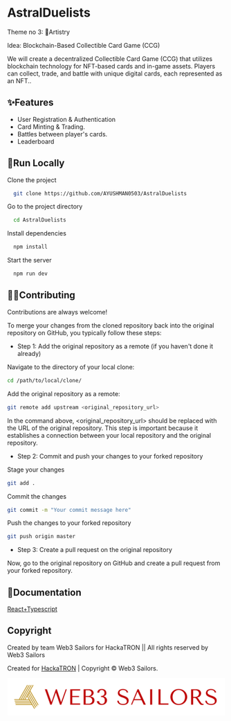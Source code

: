 # AstralDuelists

Theme no 3: 🎯Artistry

Idea: Blockchain-Based Collectible Card Game (CCG)

We will create a decentralized Collectible Card Game (CCG) that utilizes blockchain technology for NFT-based cards and in-game assets. Players can collect, trade, and battle with unique digital cards, each represented as an NFT..

## ✨Features

- User Registration & Authentication
- Card Minting & Trading.
- Battles between player's cards.
- Leaderboard

## 🚀Run Locally

Clone the project

```bash
  git clone https://github.com/AYUSHMAN0503/AstralDuelists
```

Go to the project directory

```bash
  cd AstralDuelists
```

Install dependencies

```bash
  npm install
```

Start the server

```bash
  npm run dev
```

## 👨‍💻Contributing

Contributions are always welcome!

To merge your changes from the cloned repository back into the original repository on GitHub, you typically follow these steps:

- Step 1: Add the original repository as a remote (if you haven't done it already)

Navigate to the directory of your local clone:

```bash
cd /path/to/local/clone/
```

Add the original repository as a remote:

```bash
git remote add upstream <original_repository_url>
```

In the command above, <original_repository_url> should be replaced with the URL of the original repository. This step is important because it establishes a connection between your local repository and the original repository.

- Step 2: Commit and push your changes to your forked repository

Stage your changes

```bash
git add .
```

Commit the changes

```bash
git commit -m "Your commit message here"
```

Push the changes to your forked repository

```bash
git push origin master
```

- Step 3: Create a pull request on the original repository

Now, go to the original repository on GitHub and create a pull request from your forked repository.

## 📝Documentation

[React+Typescript](https://react-typescript-cheatsheet.netlify.app/)

## Copyright

Created by team Web3 Sailors for HackaTRON || All rights reserved by Web3 Sailors


Created for [HackaTRON](https://trondao.org/hackatron/) | Copyright © Web3 Sailors.


![logo](logo/logo-transparent-png.png)